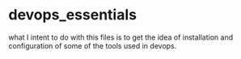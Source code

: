 # devops_essentials
what I intent to do with this files is to get the idea of installation and configuration of some of the tools used in devops. 
